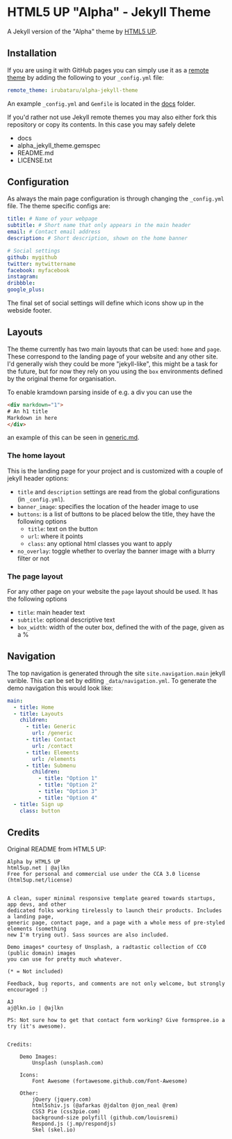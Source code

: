 # HTML5 UP "Alpha" - Jekyll Theme

A Jekyll version of the "Alpha" theme by [HTML5 UP](https://html5up.net/).

## Installation

If you are using it with GitHub pages you can simply use it as a [remote
theme][gh-remote] by adding the following to your `_config.yml` file:

``` yml
remote_theme: irubataru/alpha-jekyll-theme
```

An example `_config.yml` and `Gemfile` is located in the [docs](docs) folder.

If you'd rather not use Jekyll remote themes you may also either fork this
repository or copy its contents. In this case you may safely delete

 * docs
 * alpha_jekyll_theme.gemspec
 * README.md
 * LICENSE.txt

## Configuration

As always the main page configuration is through changing the `_config.yml`
file. The theme specific configs are:

``` yml
title: # Name of your webpage
subtitle: # Short name that only appears in the main header
email: # Contact email address
description: # Short description, shown on the home banner

# Social settings
github: mygithub
twitter: mytwittername
facebook: myfacebook
instagram:
dribbble: 
google_plus:
```

The final set of social settings will define which icons show up in the webside
footer.

## Layouts

The theme currently has two main layouts that can be used: `home` and `page`.
These correspond to the landing page of your website and any other site. I'd
generally wish they could be more "jekyll-like", this might be a task for the
future, but for now they rely on you using the `box` environments defined by the
original theme for organisation.

To enable kramdown parsing inside of e.g. a div you can use the

``` html
<div markdown="1">
# An h1 title
Markdown in here
</div>
```

an example of this can be seen in [generic.md](docs/_pages/generic.md).

### The home layout

This is the landing page for your project and is customized with a couple of
jekyll header options:

 * `title` and `description` settings are read from the global configurations
   (in `_config.yml`).
 * `banner_image`: specifies the location of the header image to use
 * `buttons`: is a list of buttons to be placed below the title, they have the
    following options
    - `title`: text on the button
    - `url`: where it points
    - `class`: any optional html classes you want to apply
 * `no_overlay`: toggle whether to overlay the banner image with a blurry filter
    or not

### The page layout

For any other page on your website the `page` layout should be used. It has the
following options

 * `title`: main header text
 * `subtitle`: optional descriptive text
 * `box_width`: width of the outer box, defined the with of the page, given as a
   %

## Navigation

The top navigation is generated through the site `site.navigation.main` jekyll
varible. This can be set by editing `_data/navigation.yml`. To generate the
demo navigation this would look like:

``` yml
main:
  - title: Home
  - title: Layouts
    children:
      - title: Generic
        url: /generic
      - title: Contact
        url: /contact
      - title: Elements
        url: /elements
      - title: Submenu
        children:
          - title: "Option 1"
          - title: "Option 2"
          - title: "Option 3"
          - title: "Option 4"
  - title: Sign up
    class: button
```

## Credits

Original README from HTML5 UP:

```
Alpha by HTML5 UP
html5up.net | @ajlkn
Free for personal and commercial use under the CCA 3.0 license (html5up.net/license)


A clean, super minimal responsive template geared towards startups, app devs, and other
dedicated folks working tirelessly to launch their products. Includes a landing page,
generic page, contact page, and a page with a whole mess of pre-styled elements (something
new I'm trying out). Sass sources are also included.

Demo images* courtesy of Unsplash, a radtastic collection of CC0 (public domain) images
you can use for pretty much whatever.

(* = Not included)

Feedback, bug reports, and comments are not only welcome, but strongly encouraged :)

AJ
aj@lkn.io | @ajlkn

PS: Not sure how to get that contact form working? Give formspree.io a try (it's awesome).


Credits:

	Demo Images:
		Unsplash (unsplash.com)

	Icons:
		Font Awesome (fortawesome.github.com/Font-Awesome)

	Other:
		jQuery (jquery.com)
		html5shiv.js (@afarkas @jdalton @jon_neal @rem)
		CSS3 Pie (css3pie.com)
		background-size polyfill (github.com/louisremi)
		Respond.js (j.mp/respondjs)
		Skel (skel.io)

```

[gh-remote]: https://blog.github.com/2017-11-29-use-any-theme-with-github-pages/
